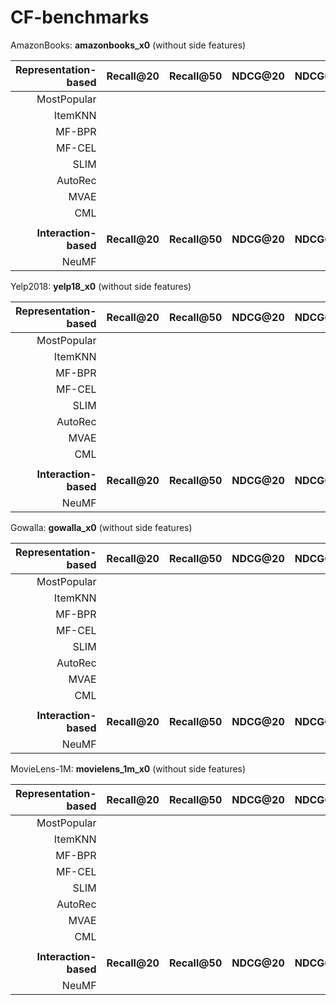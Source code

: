 # CF-benchmarks

AmazonBooks: **amazonbooks_x0** (without side features)

| Representation-based  | Recall@20     | Recall@50     | NDCG@20     | NDCG@50     | HitRate@20     | HitRate@50     | Steps-to-Reproduce     |
|----------------------:|:-------------:|:-------------:|:-----------:|:-----------:|:--------------:|:--------------:|:----------------------:|
| MostPopular           |               |               |             |             |                |                |                        |
| ItemKNN               |               |               |             |             |                |                |                        |
| MF-BPR                |               |               |             |             |                |                | notebook               |
| MF-CEL                |               |               |             |             |                |                |                        |
| SLIM                  |               |               |             |             |                |                |                        |
| AutoRec               |               |               |             |             |                |                |                        |
| MVAE                  |               |               |             |             |                |                |                        |
| CML                   |               |               |             |             |                |                |                        |
|                       |               |               |             |             |                |                |                        |
| **Interaction-based** | **Recall@20** | **Recall@50** | **NDCG@20** | **NDCG@50** | **HitRate@20** | **HitRate@50** | **Steps-to-Reproduce** |
| NeuMF                 |               |               |             |             |                |                |                        |


Yelp2018: **yelp18_x0** (without side features)

| Representation-based  | Recall@20     | Recall@50     | NDCG@20     | NDCG@50     | HitRate@20     | HitRate@50     | Steps-to-Reproduce     |
|----------------------:|:-------------:|:-------------:|:-----------:|:-----------:|:--------------:|:--------------:|:----------------------:|
| MostPopular           |               |               |             |             |                |                |                        |
| ItemKNN               |               |               |             |             |                |                |                        |
| MF-BPR                |               |               |             |             |                |                | notebook               |
| MF-CEL                |               |               |             |             |                |                |                        |
| SLIM                  |               |               |             |             |                |                |                        |
| AutoRec               |               |               |             |             |                |                |                        |
| MVAE                  |               |               |             |             |                |                |                        |
| CML                   |               |               |             |             |                |                |                        |
|                       |               |               |             |             |                |                |                        |
| **Interaction-based** | **Recall@20** | **Recall@50** | **NDCG@20** | **NDCG@50** | **HitRate@20** | **HitRate@50** | **Steps-to-Reproduce** |
| NeuMF                 |               |               |             |             |                |                |                        |


Gowalla: **gowalla_x0** (without side features)

| Representation-based  | Recall@20     | Recall@50     | NDCG@20     | NDCG@50     | HitRate@20     | HitRate@50     | Steps-to-Reproduce     |
|----------------------:|:-------------:|:-------------:|:-----------:|:-----------:|:--------------:|:--------------:|:----------------------:|
| MostPopular           |               |               |             |             |                |                |                        |
| ItemKNN               |               |               |             |             |                |                |                        |
| MF-BPR                |               |               |             |             |                |                | notebook               |
| MF-CEL                |               |               |             |             |                |                |                        |
| SLIM                  |               |               |             |             |                |                |                        |
| AutoRec               |               |               |             |             |                |                |                        |
| MVAE                  |               |               |             |             |                |                |                        |
| CML                   |               |               |             |             |                |                |                        |
|                       |               |               |             |             |                |                |                        |
| **Interaction-based** | **Recall@20** | **Recall@50** | **NDCG@20** | **NDCG@50** | **HitRate@20** | **HitRate@50** | **Steps-to-Reproduce** |
| NeuMF                 |               |               |             |             |                |                |                        |


MovieLens-1M: **movielens_1m_x0** (without side features)

| Representation-based  | Recall@20     | Recall@50     | NDCG@20     | NDCG@50     | HitRate@20     | HitRate@50     | Steps-to-Reproduce     |
|----------------------:|:-------------:|:-------------:|:-----------:|:-----------:|:--------------:|:--------------:|:----------------------:|
| MostPopular           |               |               |             |             |                |                |                        |
| ItemKNN               |               |               |             |             |                |                |                        |
| MF-BPR                |               |               |             |             |                |                | notebook               |
| MF-CEL                |               |               |             |             |                |                |                        |
| SLIM                  |               |               |             |             |                |                |                        |
| AutoRec               |               |               |             |             |                |                |                        |
| MVAE                  |               |               |             |             |                |                |                        |
| CML                   |               |               |             |             |                |                |                        |
|                       |               |               |             |             |                |                |                        |
| **Interaction-based** | **Recall@20** | **Recall@50** | **NDCG@20** | **NDCG@50** | **HitRate@20** | **HitRate@50** | **Steps-to-Reproduce** |
| NeuMF                 |               |               |             |             |                |                |                        |


